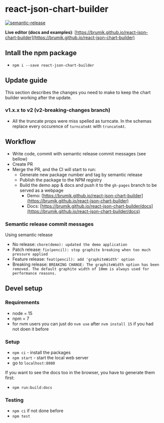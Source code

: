 # react-json-chart-builder
[![semantic-release](https://img.shields.io/badge/%20%20%F0%9F%93%A6%F0%9F%9A%80-semantic--release-e10079.svg)](https://github.com/semantic-release/semantic-release)

**Live editor (docs and examples)**: [https://brumik.github.io/react-json-chart-builder](https://brumik.github.io/react-json-chart-builder)

## Intall the npm package
* `npm i --save react-json-chart-builder`

## Update guide
This section describes the changes you need to make to keep the chart builder working after the update.

### v1.x.x to v2 (v2-breaking-changes branch)
* All the truncate props were miss spelled as turncate. In the schemas replace every occurence of `turncateAt` with `truncateAt`.

## Workflow
* Write code, commit with semantic release commit messages (see bellow)
* Create PR
* Merge the PR, and the CI will start to run:
    * Generate new package number and tag by semantic release
    * Publish the package to the NPM registry
    * Build the demo app & docs and push it to the `gh-pages` branch to be served as a webpage
        * Demo: [https://brumik.github.io/react-json-chart-builder](https://brumik.github.io/react-json-chart-builder)
        * Docs: [https://brumik.github.io/react-json-chart-builder/docs](https://brumik.github.io/react-json-chart-builder/docs)

### Semantic release commit messages
Using semantic release
* No release: `chore(demo): updated the demo application`
* Patch release: `fix(pencil): stop graphite breaking when too much pressure applied`
* Feature release: `feat(pencil): add 'graphiteWidth' option`
* Breaking release: `BREAKING CHANGE: The graphiteWidth option has been removed.
The default graphite width of 10mm is always used for performance reasons.`


## Devel setup

### Requirements
* node = 15
* npm = 7
* for nvm users you can just do `nvm use` after `nvm install 15` if you had not doen it before

### Setup
* `npm ci` - install the packages
* `npm start` - start the local web server
* go to `localhost:8080`

If you want to see the docs too in the browser, you have to generate them first:
* `npm run:build:docs`

### Testing
* `npm ci` if not done before
* `npm test`
